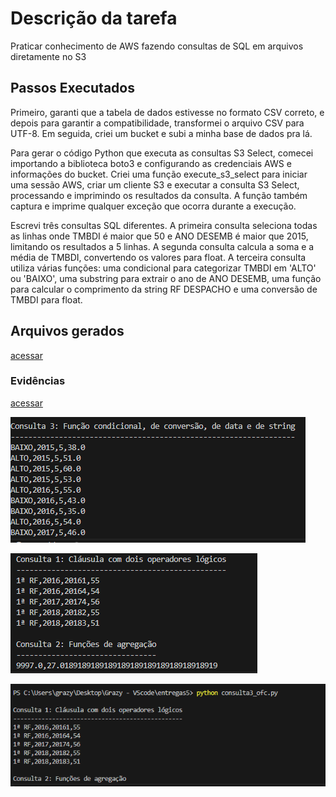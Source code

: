 # Descrição da tarefa
Praticar conhecimento de AWS fazendo consultas de SQL em arquivos diretamente no S3

## Passos Executados
Primeiro, garanti que a tabela de dados estivesse no formato CSV correto, e depois para garantir a compatibilidade, transformei o arquivo CSV para UTF-8. Em seguida, criei um bucket e subi a minha base de dados pra lá.

 Para gerar o código Python que executa as consultas S3 Select, comecei importando a biblioteca boto3 e configurando as credenciais AWS e informações do bucket. Criei uma função execute_s3_select para iniciar uma sessão AWS, criar um cliente S3 e executar a consulta S3 Select, processando e imprimindo os resultados da consulta. A função também captura e imprime qualquer exceção que ocorra durante a execução.

Escrevi três consultas SQL diferentes. A primeira consulta seleciona todas as linhas onde TMBDI é maior que 50 e ANO DESEMB é maior que 2015, limitando os resultados a 5 linhas. A segunda consulta calcula a soma e a média de TMBDI, convertendo os valores para float. A terceira consulta utiliza várias funções: uma condicional para categorizar TMBDI em 'ALTO' ou 'BAIXO', uma substring para extrair o ano de ANO DESEMB, uma função para calcular o comprimento da string RF DESPACHO e uma conversão de TMBDI para float.

## Arquivos gerados
[acessar](https://github.com/grazysb/Programa_de_Bolsas_Compass-UOL/blob/main/Sprint%205/Desafio/Entreg%C3%A1veis)

### Evidências
[acessar](https://github.com/grazysb/Programa_de_Bolsas_Compass-UOL/blob/main/Sprint%205/Desafio/Entreg%C3%A1veis/Desafio/Evid%C3%AAncias%20Desafio)

![imagem](https://github.com/grazysb/Programa_de_Bolsas_Compass-UOL/blob/main/Sprint%205/Desafio/Entreg%C3%A1veis/Desafio/Evid%C3%AAncias%20Desafio/Captura%20de%20tela%202024-06-30%20132650.png)

![imagem](https://github.com/grazysb/Programa_de_Bolsas_Compass-UOL/blob/main/Sprint%205/Desafio/Entreg%C3%A1veis/Desafio/Evid%C3%AAncias%20Desafio/Captura%20de%20tela%202024-06-30%20145116.png)

![imagem](https://github.com/grazysb/Programa_de_Bolsas_Compass-UOL/blob/main/Sprint%205/Desafio/Entreg%C3%A1veis/Desafio/Evid%C3%AAncias%20Desafio/Captura%20de%20tela%202024-06-30%20145231.png)
